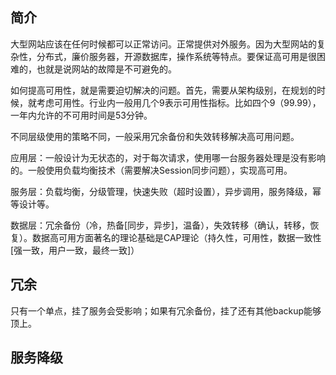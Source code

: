 ## 简介
大型网站应该在任何时候都可以正常访问。正常提供对外服务。因为大型网站的复杂性，分布式，廉价服务器，开源数据库，操作系统等特点。要保证高可用是很困难的，也就是说网站的故障是不可避免的。

如何提高可用性，就是需要迫切解决的问题。首先，需要从架构级别，在规划的时候，就考虑可用性。行业内一般用几个9表示可用性指标。比如四个9（99.99），一年内允许的不可用时间是53分钟。

不同层级使用的策略不同，一般采用冗余备份和失效转移解决高可用问题。

应用层：一般设计为无状态的，对于每次请求，使用哪一台服务器处理是没有影响的。一般使用负载均衡技术（需要解决Session同步问题），实现高可用。

服务层：负载均衡，分级管理，快速失败（超时设置），异步调用，服务降级，幂等设计等。

数据层：冗余备份（冷，热备[同步，异步]，温备），失效转移（确认，转移，恢复）。数据高可用方面著名的理论基础是CAP理论（持久性，可用性，数据一致性[强一致，用户一致，最终一致]）

## 冗余

只有一个单点，挂了服务会受影响；如果有冗余备份，挂了还有其他backup能够顶上。



## 服务降级

